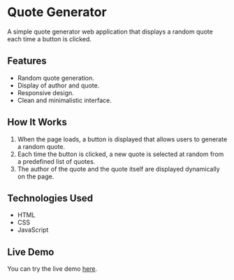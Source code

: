 # Quote Generator

A simple quote generator web application that displays a random quote each time a button is clicked.

## Features

- Random quote generation.
- Display of author and quote.
- Responsive design.
- Clean and minimalistic interface.

## How It Works

1. When the page loads, a button is displayed that allows users to generate a random quote.
2. Each time the button is clicked, a new quote is selected at random from a predefined list of quotes.
3. The author of the quote and the quote itself are displayed dynamically on the page.

## Technologies Used

- HTML
- CSS
- JavaScript

## Live Demo

You can try the live demo [here](#).

